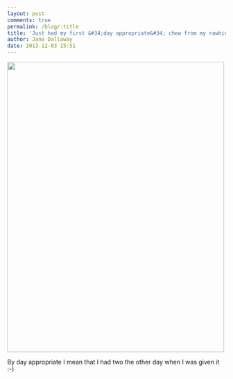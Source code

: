 ```yaml
---
layout: post
comments: true
permalink: /blog/:title
title: 'Just had my first &#34;day appropriate&#34; chew from my rawhide advent calendar.'
author: Jane Dallaway
date: 2013-12-03 15:51
---
```


<div><a href="http://static.skitters.dallaway.com/Etp_photo.JPG"><img src="http://static.skitters.dallaway.com/Etp_thumb_photo.JPG" width="500" height="669"/></a></div>

By day appropriate I mean that I had two the other day when I was given it :-)

 
      
